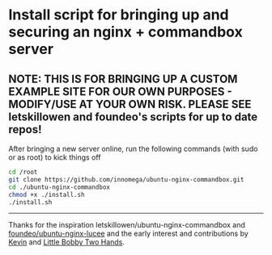 # Install script for bringing up and securing an nginx + commandbox server

## NOTE: THIS IS FOR BRINGING UP A CUSTOM EXAMPLE SITE FOR OUR OWN PURPOSES - MODIFY/USE AT YOUR OWN RISK. PLEASE SEE letskillowen and foundeo's scripts for up to date repos!

After bringing a new server online, run the following commands (with sudo or as root) to kick things off

```bash
cd /root
git clone https://github.com/innomega/ubuntu-nginx-commandbox.git
cd ./ubuntu-nginx-commandbox
chmod +x ./install.sh
./install.sh
```

---
Thanks for the inspiration letskillowen/ubuntu-nginx-commandbox and [foundeo/ubuntu-nginx-lucee](https://github.com/foundeo/ubuntu-nginx-lucee) and the early interest and contributions by [Kevin](https://github.com/websolete) and [Little Bobby Two Hands](https://github.com/bhartsfield).
